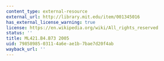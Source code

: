 ```yaml
---
content_type: external-resource
external_url: http://library.mit.edu/item/001345016
has_external_license_warning: true
license: https://en.wikipedia.org/wiki/All_rights_reserved
status: ''
title: ML421.B4.B73 2005
uid: 79858985-0311-4a6e-ae1b-7bae7d20f4ab
wayback_url: ''
---
```

